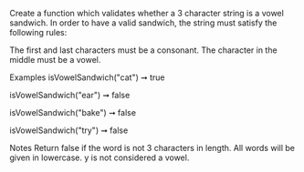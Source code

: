 Create a function which validates whether a 3 character string is a vowel sandwich. In order to have a valid sandwich, the string must satisfy the following rules:

The first and last characters must be a consonant.
The character in the middle must be a vowel.

Examples
isVowelSandwich("cat") ➞ true

isVowelSandwich("ear") ➞ false

isVowelSandwich("bake") ➞ false

isVowelSandwich("try") ➞ false

Notes
Return false if the word is not 3 characters in length.
All words will be given in lowercase.
y is not considered a vowel.